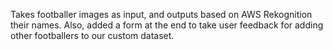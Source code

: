Takes footballer images as input, and outputs based on AWS Rekognition their names. Also, added a form at the end to take user feedback for adding other footballers to our custom dataset.
